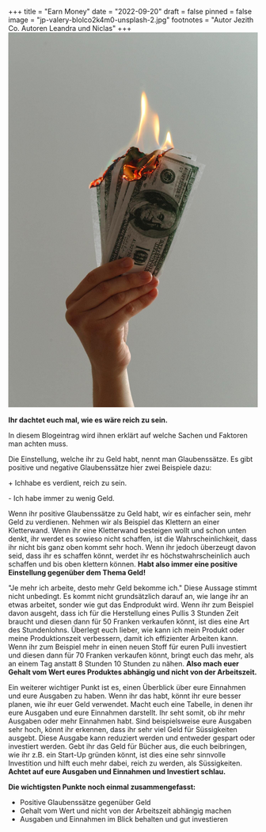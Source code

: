 +++
title = "Earn Money"
date = "2022-09-20"
draft = false
pinned = false
image = "jp-valery-blolco2k4m0-unsplash-2.jpg"
footnotes = "Autor Jezith Co. Autoren Leandra und Niclas"
+++
![](jp-valery-blolco2k4m0-unsplash-2.jpg)

**Ihr dachtet euch mal, wie es wäre reich zu sein.**

In diesem Blogeintrag wird ihnen erklärt auf welche Sachen und Faktoren man achten muss.

D﻿ie Einstellung, welche ihr zu Geld habt, nennt man Glaubenssätze. Es gibt positive und negative Glaubenssätze hier zwei Beispiele dazu:

+﻿ Ichhabe es verdient, reich zu sein.

\-﻿ Ich habe immer zu wenig Geld.

W﻿enn ihr positive Glaubenssätze zu Geld habt, wir es einfacher sein, mehr Geld zu verdienen. Nehmen wir als Beispiel das Klettern an einer Kletterwand. Wenn ihr eine Kletterwand besteigen wollt und schon unten denkt, ihr werdet es sowieso nicht schaffen, ist die Wahrscheinlichkeit, dass ihr nicht bis ganz oben kommt sehr hoch. Wenn ihr jedoch überzeugt davon seid, dass ihr es schaffen könnt, werdet ihr es höchstwahrscheinlich auch schaffen und bis oben klettern können. **Habt also immer eine positive Einstellung gegenüber dem Thema Geld!**

"﻿Je mehr ich arbeite, desto mehr Geld bekomme ich." Diese Aussage stimmt nicht unbedingt. Es kommt nicht grundsätzlich darauf an, wie lange ihr an etwas arbeitet, sonder wie gut das Endprodukt wird. Wenn ihr zum Beispiel davon ausgeht, dass ich für die Herstellung eines Pullis 3 Stunden Zeit braucht und diesen dann für 50 Franken verkaufen könnt, ist dies eine Art des Stundenlohns. Überlegt euch lieber, wie kann ich mein Produkt oder meine Produktionszeit verbessern, damit ich effizienter Arbeiten kann. Wenn ihr zum Beispiel mehr in einen neuen Stoff für euren Pulli investiert und diesen dann für 70 Franken verkaufen könnt, bringt euch das mehr, als an einem Tag anstatt 8 Stunden 10 Stunden zu nähen. **Also mach euer Gehalt vom Wert eures Produktes abhängig und nicht von der Arbeitszeit.**

E﻿in weiterer wichtiger Punkt ist es, einen Überblick über eure Einnahmen und eure Ausgaben zu haben. Wenn ihr das habt, könnt ihr eure besser planen, wie ihr euer Geld verwendet. Macht euch eine Tabelle, in denen ihr eure Ausgaben und eure Einnahmen darstellt. Ihr seht somit, ob ihr mehr Ausgaben oder mehr Einnahmen habt. Sind beispielsweise eure Ausgaben sehr hoch, könnt ihr erkennen, dass ihr sehr viel Geld für Süssigkeiten ausgebt. Diese Ausgabe kann reduziert werden und entweder gespart oder investiert werden. Gebt ihr das Geld für Bücher aus, die euch beibringen, wie ihr z.B. ein Start-Up gründen könnt, ist dies eine sehr sinnvolle Investition und hilft euch mehr dabei, reich zu werden, als Süssigkeiten. **Achtet auf eure Ausgaben und Einnahmen und Investiert schlau.**

**D﻿ie wichtigsten Punkte noch einmal zusammengefasst:**

* P﻿ositive Glaubenssätze gegenüber Geld
* G﻿ehalt vom Wert und nicht von der Arbeitszeit abhängig machen
* A﻿usgaben und Einnahmen im Blick behalten und gut investieren